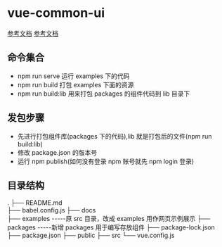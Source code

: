 # vue-common-ui

[参考文档](https://blog.csdn.net/lucky__peng/article/details/115261617?utm_medium=distribute.pc_relevant.none-task-blog-baidujs_baidulandingword-0&spm=1001.2101.3001.4242)
[参考文档](https://blog.csdn.net/xingchen678/article/details/102718614)

## 命令集合

- npm run serve 运行 examples 下的代码
- npm run build 打包 examples 下面的资源
- npm run build:lib 用来打包 packages 的组件代码到 lib 目录下

## 发包步骤

- 先进行打包组件库(packages 下的代码),lib 就是打包后的文件(npm run build:lib)
- 修改 package.json 的版本号
- 运行 npm publish(如何没有登录 npm 账号就先 npm login 登录)

## 目录结构

.
├── README.md  
├── babel.config.js
├── docs  
├── examples -----原 src 目录，改成 examples 用作网页示例展示
├── packages -----新增 packages 用于编写存放组件
├── package-lock.json
├── package.json
├── public
├── src
└── vue.config.js

<!-- Username: zhangxiaoning
Password:18300240052
Email: (this IS public) 18300240052@163.com -->
